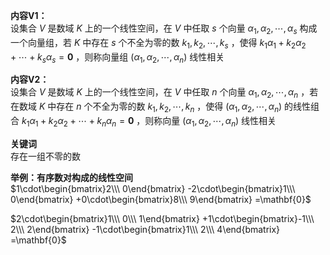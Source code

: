 **内容V1：**  
设集合 $V$ 是数域 $K$ 上的一个线性空间，在 $V$ 中任取 $s$ 个向量 $\alpha_1,\alpha_2,\cdots,\alpha_s$ 构成一个向量组，若 $K$ 中存在 $s$ 个不全为零的数 $k_1,k_2,\cdots,k_s$ ，使得 $k_1\alpha_1+k_2\alpha_2+\cdots+k_s\alpha_s=\mathbf{0}$ ，则称向量组 $(\alpha_1,\alpha_2,\cdots,\alpha_n)$ 线性相关  
  
**内容V2：**  
设集合 $V$ 是数域 $K$ 上的一个线性空间，在 $V$ 中任取 $n$ 个向量 $\alpha_1,\alpha_2,\cdots,\alpha_n$ ，若在数域 $K$ 中存在 $n$ 个不全为零的数 $k_1,k_2,\cdots,k_n$ ，使得 $(\alpha_1,\alpha_2,\cdots,\alpha_n)$ 的线性组合 $k_1\alpha_1+k_2\alpha_2+\cdots+k_n\alpha_n=\mathbf{0}$ ，则称向量 $(\alpha_1,\alpha_2,\cdots,\alpha_n)$ 线性相关  
  
**关键词**  
存在一组不零的数  
  
**举例：有序数对构成的线性空间**  
 $1\cdot\begin{bmatrix}2\\\ 0\end{bmatrix}  
-2\cdot\begin{bmatrix}1\\\ 0\end{bmatrix}  
+0\cdot\begin{bmatrix}8\\\ 9\end{bmatrix}  
=\mathbf{0}$   
  
 $2\cdot\begin{bmatrix}1\\\ 0\\\ 1\end{bmatrix}  
+1\cdot\begin{bmatrix}-1\\\ 2\\\ 2\end{bmatrix}  
-1\cdot\begin{bmatrix}1\\\ 2\\\ 4\end{bmatrix}  
=\mathbf{0}$   
